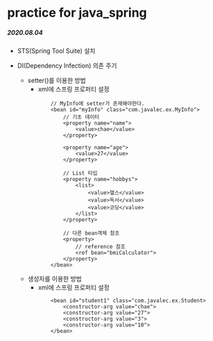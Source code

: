 # practice for java_spring

##### 2020.08.04
- STS(Spring Tool Suite) 설치

- DI(Dependency Infection) 의존 주기
    - setter()를 이용한 방법
        - xml에 스프링 프로퍼티 설정
            ```
                // MyInfo에 setter가 존재해야한다.
                <bean id="myInfo" class="com.javalec.ex.MyInfo">
                    // 기초 데이터
                    <property name="name">
                        <value>chae</value>
                    </property>

                    <property name="age">
                        <value>27</value>
                    </property>

                    // List 타입
                    <property name="hobbys">
                        <list>
                            <value>헬스</value>
                            <value>독서</value>
                            <value>코딩</value>
                        </list>
                    </property>
                    
                    // 다른 bean객체 참조
                    <property>
                        // reference 참조
                        <ref bean="bmiCalculator">
                    </property>
                </bean>
            ```
    - 생성자를 이용한 방법
        - xml에 스프링 프로퍼티 설정
            ```
                <bean id="student1" class="com.javalec.ex.Student>
                    <constructor-arg value="chae">
                    <constructor-arg value="27">
                    <constructor-arg value="3">
                    <constructor-arg value="10">
                </bean>
            ```
    